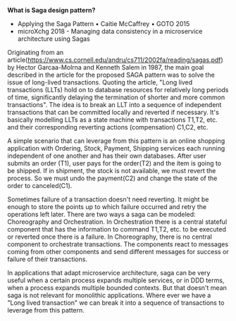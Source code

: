 **What is Saga design pattern?**
- Applying the Saga Pattern • Caitie McCaffrey • GOTO 2015
- microXchg 2018 - Managing data consistency in a microservice architecture using Sagas


Originating from an article(https://www.cs.cornell.edu/andru/cs711/2002fa/reading/sagas.pdf) by Hector Garcaa-Molrna and Kenneth Salem in 1987, the main goal described in the article for the proposed SAGA pattern was to solve the issue of long-lived transactions. Quoting the article, "Long lived transactions (LLTs) hold on to database resources for relatively long periods of time, significantly delaying the termination of shorter and more common transactions". The idea is to break an LLT into a sequence of independent transactions that can be committed locally and reverted if necessary. It's basically modelling LLTs as a state machine with transactions T1,T2, etc. and their corresponding reverting actions (compensation) C1,C2, etc.   
   
A simple scenario that can leverage from this pattern is an online shopping application with Ordering, Stock, Payment, Shipping services each running independent of one another and has their own databases. After user submits an order (T1), user pays for the order(T2) and the item is going to be shipped. If in shipment, the stock is not available, we must revert the process. So we must undo the payment(C2) and change the state of the order to canceled(C1).   
    
Sometimes failure of a transaction doesn't need reverting. It might be enough to store the points up to which failure occurred and retry the operations left later.
There are two ways a saga can be modeled: Choreography and Orchestration. In Orchestration there is a central stateful component that has the information to command T1,T2, etc. to be executed or reverted once there is a failure. In Choreography, there is no central component to orchestrate transactions. The components react to messages coming from other components and send different messages for success or failure of their transactions.   
    
In applications that adapt microservice architecture, saga can be very useful when a certain process expands multiple services, or in DDD terms, when a process expands multiple bounded contexts. But that doesn't mean saga is not relevant for monolithic applications. Where ever we have a "Long lived transaction" we can break it into a sequence of transactions to leverage from this pattern.

